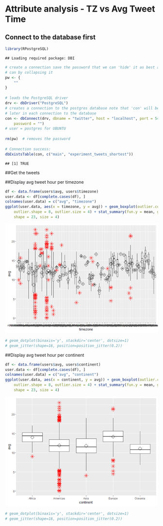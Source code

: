 # Attribute analysis - TZ vs Avg Tweet Time







## Connect to the database first



```r
library(RPostgreSQL)
```

```
## Loading required package: DBI
```

```r
# create a connection save the password that we can 'hide' it as best as we
# can by collapsing it
pw <- {
    ""
}

# loads the PostgreSQL driver
drv <- dbDriver("PostgreSQL")
# creates a connection to the postgres database note that 'con' will be used
# later in each connection to the database
con <- dbConnect(drv, dbname = "twitter", host = "localhost", port = 5432, user = "postgres", 
    password = "")
# user = postgres for UBUNTU

rm(pw)  # removes the password

# Connection success:
dbExistsTable(con, c("main", "experiment_tweets_shortest"))
```

```
## [1] TRUE
```

##Get the tweets


##Display avg tweet hour per timezone

```r
df <- data.frame(users$avg, users$timezone)
user.data <- df[complete.cases(df), ]
colnames(user.data) = c("avg", "timezone")
ggplot(user.data, aes(x = timezone, y = avg)) + geom_boxplot(outlier.colour = "red", 
    outlier.shape = 8, outlier.size = 4) + stat_summary(fun.y = mean, geom = "point", 
    shape = 23, size = 4)
```

![](FactorAnalysis-AvgTweetTime_files/figure-html/avg_tweet-1.png)<!-- -->

```r
# geom_dotplot(binaxis='y', stackdir='center', dotsize=1)
# geom_jitter(shape=16, position=position_jitter(0.2))
```

##Display avg tweet hour per continent

```r
df <- data.frame(users$avg, users$continent)
user.data <- df[complete.cases(df), ]
colnames(user.data) = c("avg", "continent")
ggplot(user.data, aes(x = continent, y = avg)) + geom_boxplot(outlier.colour = "red", 
    outlier.shape = 8, outlier.size = 4) + stat_summary(fun.y = mean, geom = "point", 
    shape = 23, size = 4)
```

![](FactorAnalysis-AvgTweetTime_files/figure-html/avg_tweet_continent-1.png)<!-- -->

```r
# geom_dotplot(binaxis='y', stackdir='center', dotsize=1)
# geom_jitter(shape=16, position=position_jitter(0.2))
```


